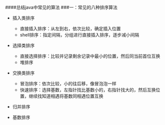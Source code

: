 ####总结java中常见的算法
###一：常见的八种排序算法
* 插入类排序

  * 直接插入排序：从左到右，依次比较，确定插入位置
  * shell排序：指定间隔，分组进行直接插入排序，逐步减小间隔
  
* 选择类排序
  * 直接选择排序：比较并记录剩余记录中最小的位置，然后同当前首位互换
  * 堆排序
  
*  交换类排序

   * 冒泡排序：依次比较，小的往后移，像冒泡泡一样
   * 快速排序：选择基数，左指针找比基数小的，右指针找大的，然后互换位置，继续找知道相遇将基数同相遇位置互换
* 归并排序
* 基数排序